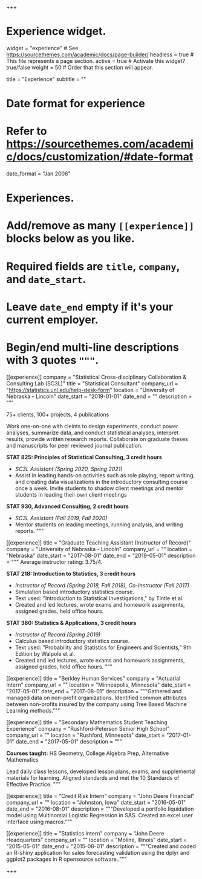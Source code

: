 +++
# Experience widget.
widget = "experience"  # See https://sourcethemes.com/academic/docs/page-builder/
headless = true  # This file represents a page section.
active = true  # Activate this widget? true/false
weight = 50  # Order that this section will appear.

title = "Experience"
subtitle = ""

# Date format for experience
#   Refer to https://sourcethemes.com/academic/docs/customization/#date-format
date_format = "Jan 2006"

# Experiences.
#   Add/remove as many `[[experience]]` blocks below as you like.
#   Required fields are `title`, `company`, and `date_start`.
#   Leave `date_end` empty if it's your current employer.
#   Begin/end multi-line descriptions with 3 quotes `"""`.

[[experience]]
  company = "Statistical Cross-disciplinary Collaboration & Consulting Lab (SC3L)"
  title = "Statistical Consultant"
  company_url = "https://statistics.unl.edu/help-desk-form"
  location = "University of Nebraska - Lincoln"
  date_start = "2019-01-01"
  date_end = ""
  description = """
  
75+ clients, 100+ projects, 4 publications

Work one-on-one with cleints to design experiments, conduct power analyses, summarize data, and conduct statistical analyses, interpret results, provide written research reports. Collaborate on graduate theses and manuscripts for peer reviewed journal publication.

**STAT 825: Principles of Statistical Consulting, 3 credit hours**
+ *SC3L Assistant (Spring 2020, Spring 2021)*
+ Assist in leading hands-on activities such as role playing, report writing, and creating data visualizations in the introductory consulting course once a week. Invite students to shadow client meetings and mentor students in leading their own client meetings


**STAT 930, Advanced Consulting, 2 credit hours**
+ *SC3L Assistant (Fall 2019, Fall 2020)*
+ Mentor students on leading meetings, running analysis, and writing reports.
  """
  
[[experience]]
  title = "Graduate Teaching Assistant (Instructor of Record)"
  company = "University of Nebraska - Lincoln"
  company_url = ""
  location = "Nebraska"
  date_start = "2017-08-01"
  date_end = "2019-05-01"
  description = """
Average instructor rating: 3.75/4.

**STAT 218: Introduction to Statistics, 3 credit hours**
+ *Instructor of Record (Spring 2018, Fall 2018), Co-Instructor (Fall 2017)*
+ Simulation based introductory statistics course.
+ Text used: "Introduction to Statistical Investigations," by Tintle et al.
+ Created and led lectures, wrote exams and homework assignments, assigned grades, held office hours.


**STAT 380: Statistics & Applications, 3 credit hours**
+ *Instructor of Record (Spring 2019)*
+ Calculus based introductory statistics course.
+ Text used: ”Probability and Statistics for Engineers and Scientists,” 9th Edition by Walpole et al.
+ Created and led lectures, wrote exams and homework assignments, assigned grades, held office hours.
  """

[[experience]]
  title = "Berkley Human Services"
  company = "Actuarial Intern"
  company_url = ""
  location = "Minneapolis, Minnesota"
  date_start = "2017-05-01"
  date_end = "2017-08-01"
  description = """Gathered and managed data on non-profit organizations. Identified common attributes between non-profits insured by the company using Tree Based Machine Learning methods."""
  
[[experience]]
  title = "Secondary Mathematics Student Teaching Experience"
  company = "Rushford-Peterson Senior High School"
  company_url = ""
  location = "Rushford, Minnesota"
  date_start = "2017-01-01"
  date_end = "2017-05-01"
  description = """
  
**Courses taught:** HS Geometry, College Algebra Prep, Alternative Mathematics

Lead daily class lessons, developed lesson plans, exams, and supplemental materials for learning. Aligned standards and met the 10 Standards of Effective Practice.
  """
  
[[experience]]
  title = "Credit Risk Intern"
  company = "John Deere Financial"
  company_url = ""
  location = "Johnston, Iowa"
  date_start = "2016-05-01"
  date_end = "2016-08-01"
  description = """Developed a portfolio liquidation model using Multinomial Logistic Regression in SAS. Created an excel user interface using macros."""
  
[[experience]]
  title = "Statistics Intern"
  company = "John Deere Headquarters"
  company_url = ""
  location = "Moline, Illinois"
  date_start = "2015-05-01"
  date_end = "2015-08-01"
  description = """Created and coded an R-shiny application for sales forecasting validation using the dplyr and ggplot2 packages in R opensource software.."""

+++
